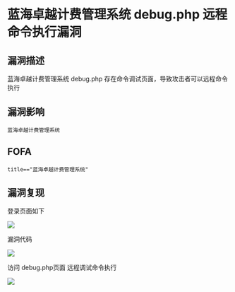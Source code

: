 # 蓝海卓越计费管理系统 debug.php 远程命令执行漏洞

## 漏洞描述

蓝海卓越计费管理系统 debug.php 存在命令调试页面，导致攻击者可以远程命令执行

## 漏洞影响

```
蓝海卓越计费管理系统
```

## FOFA

```
title=="蓝海卓越计费管理系统"
```

## 漏洞复现

登录页面如下



![](https://typora-1308934770.cos.ap-beijing.myqcloud.com/202202101853490.png)



漏洞代码



![](https://typora-1308934770.cos.ap-beijing.myqcloud.com/202202101853603.png)



访问 debug.php页面 远程调试命令执行



![](https://typora-1308934770.cos.ap-beijing.myqcloud.com/202202101853251.png)